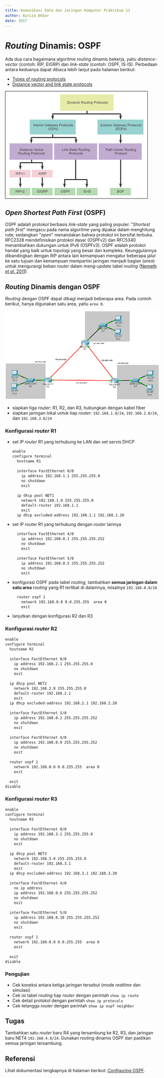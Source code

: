 ```yaml
---
title: Komunikasi Data dan Jaringan Komputer Praktikum 13
author: Auriza Akbar
date: 2017
---
```


# *Routing* Dinamis: OSPF

Ada dua cara bagaimana algoritme *routing* dinamis bekerja, yaitu *distance-vector* (contoh: RIP, EIGRP) dan *link-state* (contoh: OSPF, IS-IS).
Perbedaan antara keduanya dapat dibaca lebih lanjut pada halaman berikut:

- [Types of routing protocols](http://www.ciscopress.com/articles/article.asp?p=2180210&seqNum=7)
- [Distance vector and link state protocols](https://www.youtube.com/watch?v=ygxBBMztT4U)


![Protokol *routing* dinamis (sumber: [Cisco](http://www.ciscopress.com/articles/article.asp?p=2180210&seqNum=7))](etc/13/dyn-routing.jpg)


## *Open Shortest Path First* (OSPF)

OSPF adalah protokol berbasis *link-state* yang paling populer.
"*Shortest path first*" mengacu pada nama algoritme yang dipakai dalam menghitung rute; sedangkan "*open*" menandakan bahwa protokol ini bersifat terbuka.
RFC2328 mendefinisikan protokol dasar (OSPFv2) dan RFC5340 menambahkan dukungan untuk IPv6 (OSPFv3).
OSPF adalah protokol handal yang baik untuk topologi yang besar dan kompleks.
Keunggulannya dibandingkan dengan RIP antara lain kemampuan mengatur beberapa jalur ke satu tujuan dan kemampuan mempartisi jaringan menjadi bagian (*area*) untuk mengurangi beban *router* dalam meng-*update* tabel *routing* ([Nemeth *et al.* 2011](https://goo.gl/RicmLf)).


## *Routing* Dinamis dengan OSPF

*Routing* dengan OSPF dapat dibagi menjadi beberapa area.
Pada contoh berikut, hanya digunakan satu area, yaitu `area 0`.

![Routing dinamis dengan OSPF](etc/12/rip2.png)

- siapkan tiga *router*: R1, R2, dan R3, hubungkan dengan kabel fiber
- siapkan jaringan lokal untuk tiap *router*: `192.168.1.0/24`, `192.168.2.0/24`, dan `192.168.3.0/24`

### Konfigurasi *router* R1

- set IP *router* R1 yang terhubung ke LAN dan set servis DHCP

    ~~~
    enable
    configure terminal
      hostname R1

      interface FastEthernet 0/0
        ip address 192.168.1.1 255.255.255.0
        no shutdown
        exit

      ip dhcp pool NET1
        network 192.168.1.0 255.255.255.0
        default-router 192.168.1.1
        exit
      ip dhcp excluded-address 192.168.1.1 192.168.1.20
    ~~~

- set IP router R1 yang terhubung dengan *router* lainnya

    ~~~
      interface FastEthernet 4/0
        ip address 192.168.0.1 255.255.255.252
        no shutdown
        exit

      interface FastEthernet 5/0
        ip address 192.168.0.5 255.255.255.252
        no shutdown
        exit
    ~~~

- konfigurasi OSPF pada tabel *routing*, tambahkan **semua jaringan dalam satu area**
    *routing* yang R1 terlibat di dalamnya, misalnya `192.168.0.0/16`

    ~~~
      router ospf 1
        network 192.168.0.0 0.0.255.255  area 0
        exit
    ~~~

- lanjutkan dengan konfigurasi R2 dan R3


### Konfigurasi *router* R2

~~~
enable
configure terminal
  hostname R2

  interface FastEthernet 0/0
    ip address 192.168.2.1 255.255.255.0
    no shutdown
    exit

  ip dhcp pool NET2
    network 192.168.2.0 255.255.255.0
    default-router 192.168.2.1
    exit
  ip dhcp excluded-address 192.168.2.1 192.168.2.20

  interface FastEthernet 5/0
    ip address 192.168.0.2 255.255.255.252
    no shutdown
    exit

  interface FastEthernet 4/0
    ip address 192.168.0.9 255.255.255.252
    no shutdown
    exit

  router ospf 1
    network 192.168.0.0 0.0.255.255  area 0
    exit

  exit
disable
~~~

### Konfigurasi *router* R3

~~~
enable
configure terminal
  hostname R3

  interface FastEthernet 0/0
    ip address 192.168.3.1 255.255.255.0
    no shutdown
    exit

  ip dhcp pool NET3
    network 192.168.3.0 255.255.255.0
    default-router 192.168.3.1
    exit
  ip dhcp excluded-address 192.168.3.1 192.168.3.20

  interface FastEthernet 4/0
    no ip address
    ip address 192.168.0.6 255.255.255.252
    no shutdown
    exit

  interface FastEthernet 5/0
    ip address 192.168.0.10 255.255.255.252
    no shutdown
    exit

  router ospf 1
    network 192.168.0.0 0.0.255.255  area 0
    exit

  exit
disable
~~~

### Pengujian

- Cek koneksi antara ketiga jaringan tersebut (mode *realtime* dan simulasi)
- Cek isi tabel *routing* tiap *router* dengan perintah `show ip route`
- Cek detail protokol dengan perintah `show ip protocols`
- Cek tetangga *router* dengan perintah `show ip ospf neighbor`


## Tugas

Tambahkan satu *router* baru R4 yang tersambung ke R2, R3, dan jaringan baru NET4 `192.168.4.0/24`.
Gunakan *routing* dinamis OSPF dan pastikan semua jaringan tersambung.

## Referensi

Lihat dokumentasi lengkapnya di halaman berikut: [Configuring OSPF](http://www.cisco.com/c/en/us/td/docs/ios-xml/ios/iproute_ospf/configuration/12-4t/iro-12-4t-book/iro-cfg.html).
